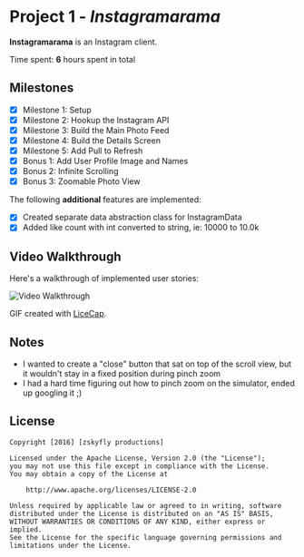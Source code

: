 # Project 1 - *Instagramarama*

**Instagramarama** is an Instagram client.

Time spent: **6** hours spent in total

## Milestones

- [x] Milestone 1: Setup
- [x] Milestone 2: Hookup the Instagram API
- [x] Milestone 3: Build the Main Photo Feed
- [x] Milestone 4: Build the Details Screen
- [x] Milestone 5: Add Pull to Refresh
- [x] Bonus 1: Add User Profile Image and Names
- [x] Bonus 2: Infinite Scrolling
- [x] Bonus 3: Zoomable Photo View

The following **additional** features are implemented:

- [x] Created separate data abstraction class for InstagramData
- [x] Added like count with int converted to string, ie: 10000 to 10.0k

## Video Walkthrough

Here's a walkthrough of implemented user stories:

<img src='http://i.imgur.com/Ad3Aqxq.gif' title='Video Walkthrough' width='' alt='Video Walkthrough' />

GIF created with [LiceCap](http://www.cockos.com/licecap/).

## Notes

- I wanted to create a "close" button that sat on top of the scroll view, but it wouldn't stay in a fixed position during pinch zoom
- I had a hard time figuring out how to pinch zoom on the simulator, ended up googling it ;)

## License

    Copyright [2016] [zskyfly productions]

    Licensed under the Apache License, Version 2.0 (the "License");
    you may not use this file except in compliance with the License.
    You may obtain a copy of the License at

        http://www.apache.org/licenses/LICENSE-2.0

    Unless required by applicable law or agreed to in writing, software
    distributed under the License is distributed on an "AS IS" BASIS,
    WITHOUT WARRANTIES OR CONDITIONS OF ANY KIND, either express or implied.
    See the License for the specific language governing permissions and
    limitations under the License.
